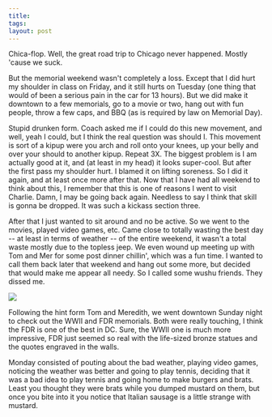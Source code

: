 ```yaml
---
title:
tags:
layout: post
---
```

Chica-flop.  Well, the great road trip to Chicago never happened.  Mostly 'cause we suck.

But the memorial weekend wasn't completely a loss.  Except that I did hurt my shoulder in class on Friday, and it still hurts on Tuesday (one thing that would of been a serious pain in the car for 13 hours).  But we did make it downtown to a few memorials, go to a movie or two, hang out with fun people, throw a few caps, and BBQ (as is required by law on Memorial Day).

Stupid drunken form.  Coach asked me if I could do this new movement, and well, yeah I could, but I think the real question was should I.  This movement is sort of a kipup were you arch and roll onto your knees, up your belly and over your should to another kipup.  Repeat 3X.  The biggest problem is I am actually good at it, and (at least in my head) it looks super-cool. But after the first pass my shoulder hurt.  I blamed it on lifting soreness.  So I did it again, and at least once more after that.  Now that I have had all weekend to think about this, I remember that this is one of reasons I went to visit Charlie.  Damn, I may be going back again.  Needless to say I think that skill is gonna be dropped.  It was such a kickass section three.

After that I just wanted to sit around and no be active.  So we went to the movies, played  video games, etc.  Came close to totally wasting the best day -- at least in terms of weather -- of the entire weekend, it wasn't a total waste mostly due to the topless jeep.   We even wound up meeting up with Tom and Mer for some post dinner chillin', which was a fun time.  I wanted to call them back later that weekend and hang out some more, but decided that would make me appear all needy.  So I called some wushu friends.  They dissed me.

<img src="http://fuzzymonk.com/photos/blog/image/595/ww2.jpg" />

Following the hint form Tom and Meredith, we went downtown Sunday night to check out the WWII and FDR memorials.  Both were really touching, I think the FDR is one of the best in DC.  Sure, the WWII one is much more impressive, FDR just seemed so real with the life-sized bronze statues and the quotes engraved in the walls.

Monday consisted of pouting about the bad weather, playing video games, noticing the weather was better and going to play tennis, deciding that it was a bad idea to play tennis and going home to make burgers and brats.  Least you thought they were brats while you dumped mustard on them, but once you bite into it you notice that Italian sausage is a little strange with mustard.




